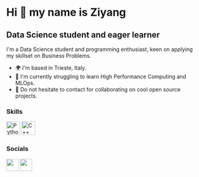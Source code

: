 Hi 👋 my name is Ziyang
============================

Data Science student and eager learner
----------------------------------

I'm a Data Science student and programming enthusiast, keen on applying my skillset on Business Problems.

* 🌍  I'm based in Trieste, Italy.
* 🧠  I'm currently struggling to learn High Performance Computing and MLOps. 
* 🤝  Do not hesitate to contact for collaborating on cool open source projects. 

### Skills

<p align="left">
<a href="https://www.python.org/" target="_blank" rel="noreferrer"><img src="https://raw.githubusercontent.com/danielcranney/readme-generator/main/public/icons/skills/python-colored.svg" width="36" height="36" alt="Python" /></a>
<a href="https://isocpp.org/" target="_blank" rel="noreferrer"><img src="https://raw.githubusercontent.com/danielcranney/readme-generator/main/public/icons/skills/cplusplus-colored.svg" width="36" height="36" alt="C++" /></a>
</p>


### Socials
<a href="https://www.linkedin.com/in/ziyangfu00" target="_blank" rel="noreferrer"><img src="https://raw.githubusercontent.com/danielcranney/readme-generator/main/public/icons/socials/linkedin.svg" width="32" height="32" /></a> <a href="https://www.github.com/FuZiyang00" target="_blank" rel="noreferrer"><img src="https://raw.githubusercontent.com/danielcranney/readme-generator/main/public/icons/socials/github.svg" width="32" height="32" /></a> </p>
